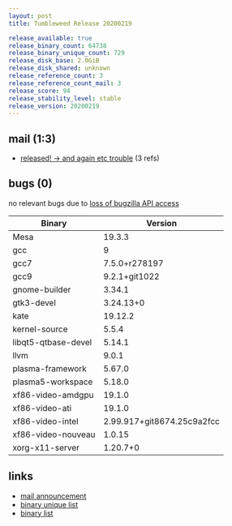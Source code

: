 ```yaml
---
layout: post
title: Tumbleweed Release 20200219

release_available: true
release_binary_count: 64738
release_binary_unique_count: 729
release_disk_base: 2.0GiB
release_disk_shared: unknown
release_reference_count: 3
release_reference_count_mail: 3
release_score: 94
release_stability_level: stable
release_version: 20200219
---
```


## mail (1:3)

- [released! -> and again etc trouble](https://lists.opensuse.org/opensuse-factory/2020-02/msg00446.html) (3 refs)

## bugs (0)

<!--more-->

no relevant bugs due to [loss of bugzilla API access](https://bugzilla.opensuse.org/show_bug.cgi?id=1157722)

Binary | Version
--- | ---
Mesa | 19.3.3
gcc | 9
gcc7 | 7.5.0+r278197
gcc9 | 9.2.1+git1022
gnome-builder | 3.34.1
gtk3-devel | 3.24.13+0
kate | 19.12.2
kernel-source | 5.5.4
libqt5-qtbase-devel | 5.14.1
llvm | 9.0.1
plasma-framework | 5.67.0
plasma5-workspace | 5.18.0
xf86-video-amdgpu | 19.1.0
xf86-video-ati | 19.1.0
xf86-video-intel | 2.99.917+git8674.25c9a2fcc
xf86-video-nouveau | 1.0.15
xorg-x11-server | 1.20.7+0

## links

- [mail announcement](https://lists.opensuse.org/opensuse-factory/2020-02/msg00431.html)
- [binary unique list](http://download.opensuse.org/history/20200219/rpm.unique.list)
- [binary list](http://download.opensuse.org/history/20200219/rpm.list)
